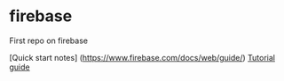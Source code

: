 # firebase
First repo on firebase


[Quick start notes] (https://www.firebase.com/docs/web/guide/)
[Tutorial guide](https://www.firebase.com/tutorial/)